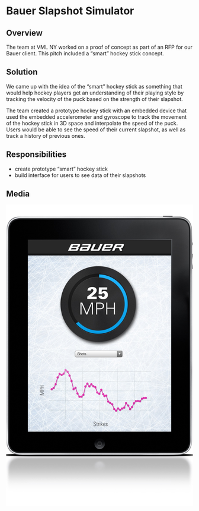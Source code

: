 # Bauer Slapshot Simulator

## Overview
The team at VML NY worked on a proof of concept as part of an RFP for our Bauer client. This pitch included a “smart” hockey stick concept. 

## Solution
We came up with the idea of the “smart” hockey stick as something that would help hockey players get an understanding of their playing style by tracking the velocity of the puck based on the strength of their slapshot.

The team created a prototype hockey stick with an embedded device that used the embedded accelerometer and gyroscope to track the movement of the hockey stick in 3D space and interpolate the speed of the puck. Users would be able to see the speed of their current slapshot, as well as track a history of previous ones.

## Responsibilities
* create prototype “smart” hockey stick
* build interface for users to see data of their slapshots

## Media
![Bauer 1](https://raw.githubusercontent.com/amaiorov/interactive-projects/main/bauer/images/bauer-1.jpg)
